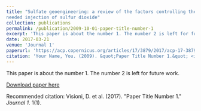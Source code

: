 ```yaml
---
title: "Sulfate geoengineering: a review of the factors controlling the
needed injection of sulfur dioxide"
collection: publications
permalink: /publication/2009-10-01-paper-title-number-1
excerpt: 'This paper is about the number 1. The number 2 is left for future work.'
date: 2017-03-21
venue: 'Journal 1'
paperurl: 'https://acp.copernicus.org/articles/17/3879/2017/acp-17-3879-2017.html'
citation: 'Your Name, You. (2009). &quot;Paper Title Number 1.&quot; <i>Journal 1</i>. 1(1).'
---
```

This paper is about the number 1. The number 2 is left for future work.

[Download paper here](http://academicpages.github.io/files/paper1.pdf)

Recommended citation: Visioni, D.  et al. (2017). "Paper Title Number 1." <i>Journal 1</i>. 1(1).